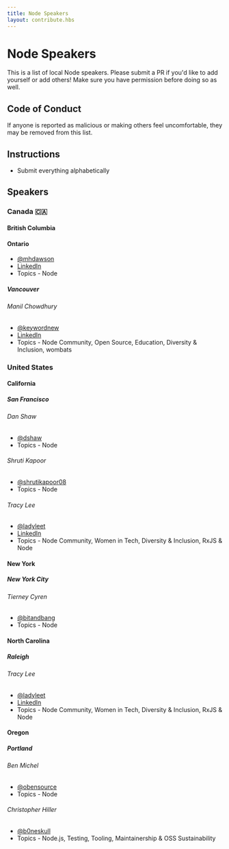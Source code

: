 ```yaml
---
title: Node Speakers
layout: contribute.hbs
---
```


# Node Speakers

This is a list of local Node speakers. Please submit a PR if you'd like to add yourself or add others! Make sure you have permission before doing so as well.

## Code of Conduct

If anyone is reported as malicious or making others feel uncomfortable, they may be removed from this list. 

## Instructions

- Submit everything alphabetically

## Speakers

### Canada 🇨🇦

#### British Columbia

#### Ontario 
- [@mhdawson](https://twitter.com/mhdawson1)
- [LinkedIn](https://www.linkedin.com/in/michael-dawson-6051282/)
- Topics - Node

##### Vancouver

###### Manil Chowdhury

- [@keywordnew](https://twitter.com/keywordnew)
- [LinkedIn](https://www.linkedin.com/in/manilchowdhury/)
- Topics - Node Community, Open Source, Education, Diversity & Inclusion, wombats

### United States

#### California

##### San Francisco

###### Dan Shaw

- [@dshaw](http://twitter.com/dshaw)
- Topics - Node 

###### Shruti Kapoor

- [@shrutikapoor08](http://twitter.com/shrutikapoor08)
- Topics - Node 

###### Tracy Lee

- [@ladyleet](http://twitter.com/ladyleet)
- [LinkedIn](https://linkedin.com/in/tracyslee)
- Topics - Node Community, Women in Tech, Diversity & Inclusion, RxJS & Node

#### New York

##### New York City

###### Tierney Cyren

- [@bitandbang](http://twitter.com/bitandbang)
- Topics - Node 

#### North Carolina

##### Raleigh

###### Tracy Lee

- [@ladyleet](http://twitter.com/ladyleet)
- [LinkedIn](https://linkedin.com/in/tracyslee)
- Topics - Node Community, Women in Tech, Diversity & Inclusion, RxJS & Node

#### Oregon

##### Portland

###### Ben Michel

- [@obensource](http://twitter.com/obensource)
- Topics - Node 

###### Christopher Hiller

- [@b0neskull](https://twitter.com/b0neskull)
- Topics - Node.js, Testing, Tooling, Maintainership & OSS Sustainability

